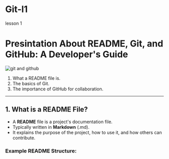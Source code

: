 # Git-l1
lesson 1

# Presintation About README, Git, and GitHub: A Developer's Guide
![git and github](https://www.biteinteractive.com/wp-content/uploads/2021/05/git-vs-github.png)

1. What a README file is.
2. The basics of Git.
3. The importance of GitHub for collaboration.

---

## 1. What is a README File?

- A **README** file is a project's documentation file.
- Typically written in **Markdown** (.md).
- It explains the purpose of the project, how to use it, and how others can contribute.

### Example README Structure:
